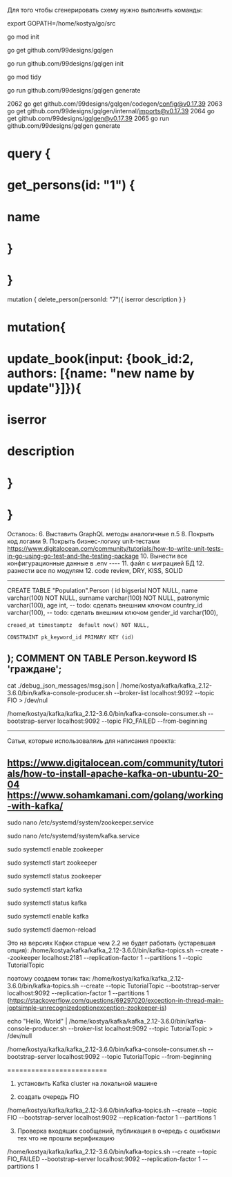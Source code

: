Для того чтобы сгенерировать схему нужно выполнить команды: 

export GOPATH=/home/kostya/go/src 

go mod init

go get github.com/99designs/gqlgen

go run github.com/99designs/gqlgen init

go mod tidy

go run github.com/99designs/gqlgen generate



 2062  go get github.com/99designs/gqlgen/codegen/config@v0.17.39
 2063  go get github.com/99designs/gqlgen/internal/imports@v0.17.39
 2064  go get github.com/99designs/gqlgen@v0.17.39
 2065  go run github.com/99designs/gqlgen generate


# query {  
#   get_persons(id: "1") {
#     name
#   }
# }


mutation {
  delete_person(personId: "7"){
    iserror
    description
  }
}


# mutation{
#   update_book(input: {book_id:2, authors: [{name: "new name by update"}]}){
#     iserror
#     description
#   }
# }


Осталось:
	6. Выставить GraphQL методы аналогичные п.5	
	8. Покрыть код логами
	9. Покрыть бизнес-логику unit-тестами
		https://www.digitalocean.com/community/tutorials/how-to-write-unit-tests-in-go-using-go-test-and-the-testing-package
	10. Вынести все конфигурационные данные в .env
	---- 
	11. файл с миграцией БД
	12. разнести все по модулям
	12. code review, DRY, KISS, SOLID

----------------------------------------------------
CREATE TABLE "Population".Person (
	id bigserial NOT NULL, 
	name varchar(100) NOT NULL, 
	surname varchar(100) NOT NULL,
	patronymic varchar(100),
	age int,
	-- todo: сделать внешним ключом
	country_id  varchar(100),
	-- todo: сделать внешним ключом
	gender_id varchar(100),
		
	creaed_at timestamptz  default now() NOT NULL,
	
	CONSTRAINT pk_keyword_id PRIMARY KEY (id)
);
COMMENT ON TABLE Person.keyword IS 'граждане';
---------------------------------------------------------------------------------



cat ./debug_json_messages/msg.json | /home/kostya/kafka/kafka_2.12-3.6.0/bin/kafka-console-producer.sh --broker-list localhost:9092 --topic FIO > /dev/nul


/home/kostya/kafka/kafka_2.12-3.6.0/bin/kafka-console-consumer.sh --bootstrap-server localhost:9092 --topic FIO_FAILED --from-beginning

-------------------------------------------------------------
Сатьи, которые использоваляиь для написания проекта:

https://www.digitalocean.com/community/tutorials/how-to-install-apache-kafka-on-ubuntu-20-04
https://www.sohamkamani.com/golang/working-with-kafka/
------------------

sudo nano /etc/systemd/system/zookeeper.service

sudo nano /etc/systemd/system/kafka.service




sudo systemctl enable zookeeper

sudo systemctl start zookeeper

sudo systemctl status zookeeper


sudo systemctl start kafka

sudo systemctl status kafka

sudo systemctl enable kafka



sudo systemctl daemon-reload


Это на версиях Кафки старше чем 2.2 не будет работать (устаревшая опция):
/home/kostya/kafka/kafka_2.12-3.6.0/bin/kafka-topics.sh --create --zookeeper localhost:2181 --replication-factor 1 --partitions 1 --topic TutorialTopic

поэтому создаем топик так:
/home/kostya/kafka/kafka_2.12-3.6.0/bin/kafka-topics.sh --create --topic TutorialTopic --bootstrap-server localhost:9092 --replication-factor 1 --partitions 1                     
(https://stackoverflow.com/questions/69297020/exception-in-thread-main-joptsimple-unrecognizedoptionexception-zookeeper-is)




echo "Hello, World" | /home/kostya/kafka/kafka_2.12-3.6.0/bin/kafka-console-producer.sh --broker-list localhost:9092 --topic TutorialTopic > /dev/null


/home/kostya/kafka/kafka_2.12-3.6.0/bin/kafka-console-consumer.sh --bootstrap-server localhost:9092 --topic TutorialTopic --from-beginning

=========================
1) установить Kafka cluster на локальной машине

2) создать очередь FIO

/home/kostya/kafka/kafka_2.12-3.6.0/bin/kafka-topics.sh --create --topic FIO --bootstrap-server localhost:9092 --replication-factor 1 --partitions 1                     

3) Проверка входящих сообщений, публикация в очередь с ошибками тех что не прошли верификацию

/home/kostya/kafka/kafka_2.12-3.6.0/bin/kafka-topics.sh --create --topic FIO_FAILED --bootstrap-server localhost:9092 --replication-factor 1 --partitions 1  